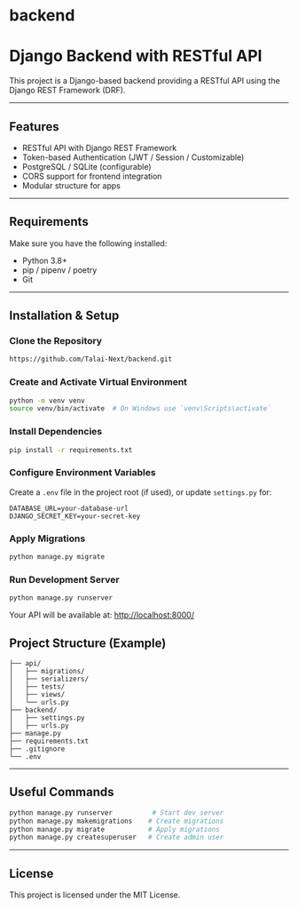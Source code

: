 # backend

# Django Backend with RESTful API

This project is a Django-based backend providing a RESTful API using the Django REST Framework (DRF).

---

## Features

- RESTful API with Django REST Framework
- Token-based Authentication (JWT / Session / Customizable)
- PostgreSQL / SQLite (configurable)
- CORS support for frontend integration
- Modular structure for apps

---

## Requirements

Make sure you have the following installed:
- Python 3.8+
- pip / pipenv / poetry
- Git

---

## Installation & Setup

### Clone the Repository

```bash
https://github.com/Talai-Next/backend.git
```

### Create and Activate Virtual Environment

```bash
python -m venv venv
source venv/bin/activate  # On Windows use `venv\Scripts\activate`
```

### Install Dependencies

```bash
pip install -r requirements.txt
```

### Configure Environment Variables

Create a `.env` file in the project root (if used), or update `settings.py` for:

```env
DATABASE_URL=your-database-url
DJANGO_SECRET_KEY=your-secret-key
```

### Apply Migrations

```bash
python manage.py migrate
```


### Run Development Server

```bash
python manage.py runserver
```

Your API will be available at: [http://localhost:8000/](http://localhost:8000/)



## Project Structure (Example)

```
├── api/
│   ├── migrations/
│   ├── serializers/
│   ├── tests/
│   ├── views/
│   └── urls.py
├── backend/
│   ├── settings.py
│   ├── urls.py
├── manage.py
├── requirements.txt
├── .gitignore
└── .env
```


---

## Useful Commands

```bash
python manage.py runserver          # Start dev server
python manage.py makemigrations    # Create migrations
python manage.py migrate           # Apply migrations
python manage.py createsuperuser   # Create admin user
```

---

## License

This project is licensed under the MIT License.
